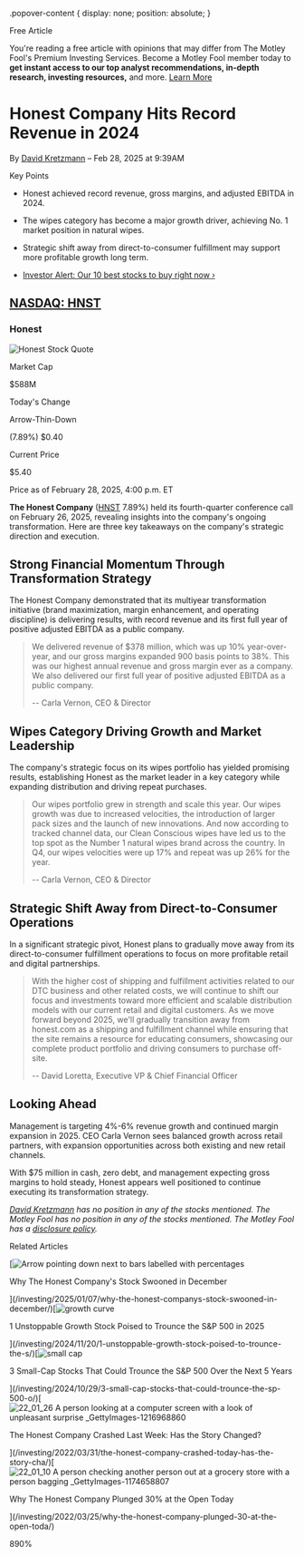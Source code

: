 .popover-content { display: none; position: absolute; }

Free Article[](#)

You're reading a free article with opinions that may differ from The Motley Fool's Premium Investing Services. Become a Motley Fool member today to **get instant access to our top analyst recommendations, in-depth research, investing resources,** and more. [Learn More](https://www.fool.com/mms/mark/op-free-tbox-art)

Honest Company Hits Record Revenue in 2024
==========================================

By [David Kretzmann](/author/7893/) – Feb 28, 2025 at 9:39AM

Key Points

*   Honest achieved record revenue, gross margins, and adjusted EBITDA in 2024.
    
*   The wipes category has become a major growth driver, achieving No. 1 market position in natural wipes.
    
*   Strategic shift away from direct-to-consumer fulfillment may support more profitable growth long term.
    
*   [Investor Alert: Our 10 best stocks to buy right now ›](https://www.fool.com/mms/mark/e-sa-nonbbn-kp?aid=10969&source=isaedikp0000035)
    

[NASDAQ: HNST](/quote/nasdaq/hnst/)
-----------------------------------

### Honest

![Honest Stock Quote](https://g.foolcdn.com/art/companylogos/mark/HNST.png)

Market Cap

$588M

Today's Change

Arrow-Thin-Down

(7.89%) $0.40

Current Price

$5.40

Price as of February 28, 2025, 4:00 p.m. ET

**The Honest Company** ([HNST](/quote/nasdaq/hnst/) 7.89%) held its fourth-quarter conference call on February 26, 2025, revealing insights into the company's ongoing transformation. Here are three key takeaways on the company's strategic direction and execution.

Strong Financial Momentum Through Transformation Strategy
---------------------------------------------------------

The Honest Company demonstrated that its multiyear transformation initiative (brand maximization, margin enhancement, and operating discipline) is delivering results, with record revenue and its first full year of positive adjusted EBITDA as a public company.

> We delivered revenue of $378 million, which was up 10% year-over-year, and our gross margins expanded 900 basis points to 38%. This was our highest annual revenue and gross margin ever as a company. We also delivered our first full year of positive adjusted EBITDA as a public company.
> 
> \-- Carla Vernon, CEO & Director

Wipes Category Driving Growth and Market Leadership
---------------------------------------------------

The company's strategic focus on its wipes portfolio has yielded promising results, establishing Honest as the market leader in a key category while expanding distribution and driving repeat purchases.

> Our wipes portfolio grew in strength and scale this year. Our wipes growth was due to increased velocities, the introduction of larger pack sizes and the launch of new innovations. And now according to tracked channel data, our Clean Conscious wipes have led us to the top spot as the Number 1 natural wipes brand across the country. In Q4, our wipes velocities were up 17% and repeat was up 26% for the year.
> 
> \-- Carla Vernon, CEO & Director

Strategic Shift Away from Direct-to-Consumer Operations
-------------------------------------------------------

In a significant strategic pivot, Honest plans to gradually move away from its direct-to-consumer fulfillment operations to focus on more profitable retail and digital partnerships.

> With the higher cost of shipping and fulfillment activities related to our DTC business and other related costs, we will continue to shift our focus and investments toward more efficient and scalable distribution models with our current retail and digital customers. As we move forward beyond 2025, we'll gradually transition away from honest.com as a shipping and fulfillment channel while ensuring that the site remains a resource for educating consumers, showcasing our complete product portfolio and driving consumers to purchase off-site.
> 
> \-- David Loretta, Executive VP & Chief Financial Officer

Looking Ahead
-------------

Management is targeting 4%-6% revenue growth and continued margin expansion in 2025. CEO Carla Vernon sees balanced growth across retail partners, with expansion opportunities across both existing and new retail channels.

With $75 million in cash, zero debt, and management expecting gross margins to hold steady, Honest appears well positioned to continue executing its transformation strategy.

_[David Kretzmann](https://www.fool.com/author/7893/) has no position in any of the stocks mentioned. The Motley Fool has no position in any of the stocks mentioned. The Motley Fool has a [disclosure policy](https://www.fool.com/legal/fool-disclosure-policy/)._

Related Articles

[![Arrow pointing down next to bars labelled with percentages](https://g.foolcdn.com/image/?url=https%3A%2F%2Fg.foolcdn.com%2Feditorial%2Fimages%2F803131%2Farrow-pointing-down-next-to-bars-labelled-with-percentages.jpg&op=resize&w=92&h=52)

Why The Honest Company's Stock Swooned in December

](/investing/2025/01/07/why-the-honest-companys-stock-swooned-in-december/)[![growth curve](https://g.foolcdn.com/image/?url=https%3A%2F%2Fg.foolcdn.com%2Feditorial%2Fimages%2F798342%2Fgrowth-curve.jpg&op=resize&w=92&h=52)

1 Unstoppable Growth Stock Poised to Trounce the S&P 500 in 2025

](/investing/2024/11/20/1-unstoppable-growth-stock-poised-to-trounce-the-s/)[![small cap](https://g.foolcdn.com/image/?url=https%3A%2F%2Fg.foolcdn.com%2Feditorial%2Fimages%2F795552%2Fsmall-cap.jpg&op=resize&w=92&h=52)

3 Small-Cap Stocks That Could Trounce the S&P 500 Over the Next 5 Years

](/investing/2024/10/29/3-small-cap-stocks-that-could-trounce-the-sp-500-o/)[![22_01_26 A person looking at a computer screen with a look of unpleasant surprise _GettyImages-1216968860](https://g.foolcdn.com/image/?url=https%3A%2F%2Fg.foolcdn.com%2Feditorial%2Fimages%2F672031%2F22_01_26-a-person-looking-at-a-computer-screen-with-a-look-of-unpleasant-surprise-_gettyimages-1216968860.jpg&op=resize&w=92&h=52)

The Honest Company Crashed Last Week: Has the Story Changed?

](/investing/2022/03/31/the-honest-company-crashed-today-has-the-story-cha/)[![22_01_10 A person checking another person out at a grocery store with a person bagging _GettyImages-1174658807](https://g.foolcdn.com/image/?url=https%3A%2F%2Fg.foolcdn.com%2Feditorial%2Fimages%2F671944%2F22_01_10-a-person-checking-another-person-out-at-a-grocery-store-with-a-person-bagging-_gettyimages-1174658807.jpg&op=resize&w=92&h=52)

Why The Honest Company Plunged 30% at the Open Today

](/investing/2022/03/25/why-the-honest-company-plunged-30-at-the-open-toda/)

890%